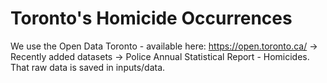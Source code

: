 # Toronto's Homicide Occurrences 

We use the Open Data Toronto - available here: https://open.toronto.ca/ -> 
	Recently added datasets -> Police Annual Statistical Report - Homicides. That raw data is saved in inputs/data. 